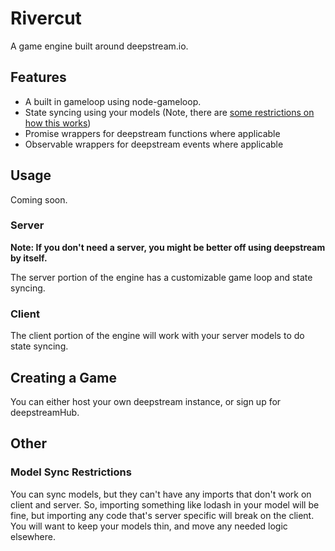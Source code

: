 # Rivercut
A game engine built around deepstream.io.

## Features

- A built in gameloop using node-gameloop.
- State syncing using your models (Note, there are [some restrictions on how this works](#model-sync-restrictions))
- Promise wrappers for deepstream functions where applicable
- Observable wrappers for deepstream events where applicable

## Usage
Coming soon.

### Server
__Note: If you don't need a server, you might be better off using deepstream by itself.__

The server portion of the engine has a customizable game loop and state syncing.

### Client

The client portion of the engine will work with your server models to do state syncing.

## Creating a Game
You can either host your own deepstream instance, or sign up for deepstreamHub.

## Other

### Model Sync Restrictions

You can sync models, but they can't have any imports that don't work on client and server. So, importing something like lodash in your model will be fine, but importing any code that's server specific will break on the client. You will want to keep your models thin, and move any needed logic elsewhere.
